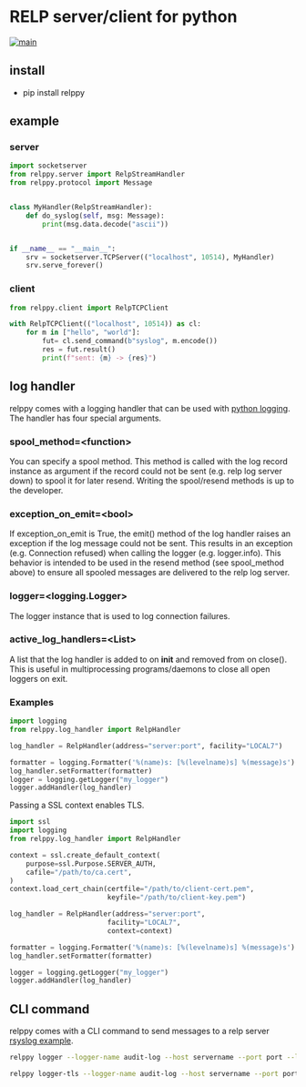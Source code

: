 # RELP server/client for python

[![main](https://github.com/wtnb75/relppy/actions/workflows/main.yml/badge.svg)](https://github.com/wtnb75/relppy/actions/workflows/main.yml)

## install

- pip install relppy

## example

### server

```python
import socketserver
from relppy.server import RelpStreamHandler
from relppy.protocol import Message


class MyHandler(RelpStreamHandler):
    def do_syslog(self, msg: Message):
        print(msg.data.decode("ascii"))


if __name__ == "__main__":
    srv = socketserver.TCPServer(("localhost", 10514), MyHandler)
    srv.serve_forever()
```

### client

```python
from relppy.client import RelpTCPClient

with RelpTCPClient(("localhost", 10514)) as cl:
    for m in ["hello", "world"]:
        fut= cl.send_command(b"syslog", m.encode())
        res = fut.result()
        print(f"sent: {m} -> {res}")
```

## log handler

relppy comes with a logging handler that can be used with [python logging](https://docs.python.org/3/library/logging.html).
The handler has four special arguments.

### spool_method=\<function>
You can specify a spool method. This method is called with the log record instance as argument if the record could not be
sent (e.g. relp log server down) to spool it for later resend. Writing the spool/resend methods is up to the developer.

### exception_on_emit=\<bool>
If exception_on_emit is True, the emit() method of the log handler raises an exception if the log message could
not be sent. This results in an exception (e.g. Connection refused) when calling the logger (e.g. logger.info). This
behavior is intended to be used in the resend method (see spool_method above) to ensure all spooled
messages are delivered to the relp log server.

### logger=\<logging.Logger>
The logger instance that is used to log connection failures.

### active_log_handlers=\<List>
A list that the log handler is added to on __init__ and removed from on close().
This is useful in multiprocessing programs/daemons to close all open
loggers on exit.

### Examples

```python
import logging
from relppy.log_handler import RelpHandler

log_handler = RelpHandler(address="server:port", facility="LOCAL7")

formatter = logging.Formatter('%(name)s: [%(levelname)s] %(message)s')
log_handler.setFormatter(formatter)
logger = logging.getLogger("my_logger")
logger.addHandler(log_handler)
```

Passing a SSL context enables TLS.

```python
import ssl
import logging
from relppy.log_handler import RelpHandler

context = ssl.create_default_context(
    purpose=ssl.Purpose.SERVER_AUTH,
    cafile="/path/to/ca.cert",
)
context.load_cert_chain(certfile="/path/to/client-cert.pem",
                        keyfile="/path/to/client-key.pem")

log_handler = RelpHandler(address="server:port",
                        facility="LOCAL7",
                        context=context)

formatter = logging.Formatter('%(name)s: [%(levelname)s] %(message)s')
log_handler.setFormatter(formatter)

logger = logging.getLogger("my_logger")
logger.addHandler(log_handler)
```

## CLI command

relppy comes with a CLI command to send messages to a relp server [rsyslog example](https://github.com/the2nd/relppy/blob/main/rsyslog/rsyslog-ssl.conf).

```bash
relppy logger --logger-name audit-log --host servername --port port --log-level INFO --priority info --facility LOCAL7 "Test message"
```

```bash
relppy logger-tls --logger-name audit-log --host servername --port port --cafile /path/to/syslog-ca.pem --certfile /path/to/syslog-cert.pem --keyfile /path/to/syslog-key.pem --log-level INFO --priority info --facility LOCAL7 "Test message via TLS"
```
